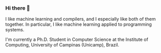 ### Hi there 👋

I like machine learning and compilers, and I especially like both of them together. In particular, I like machine learning applied to programming systems.

I'm currently a Ph.D. Student in Computer Science at the Institute of Computing, University of Campinas (Unicamp), Brazil.

<!--
**thaisacs/thaisacs** is a ✨ _special_ ✨ repository because its `README.md` (this file) appears on your GitHub profile.

Here are some ideas to get you started:

- 🔭 I’m currently working on ...
- 🌱 I’m currently learning ...
- 👯 I’m looking to collaborate on ...
- 🤔 I’m looking for help with ...
- 💬 Ask me about ...
- 📫 How to reach me: ...
- 😄 Pronouns: ...
- ⚡ Fun fact: ...
-->
